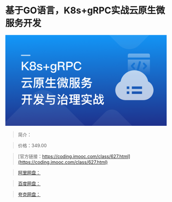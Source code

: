 # 基于GO语言，K8s+gRPC实战云原生微服务开发

![img](../../assets/63ef4f8a0996679705400304.png)

> 简介：

> 价格：349.00

> [官方链接：https://coding.imooc.com/class/627.html](https://coding.imooc.com/class/627.html)

> [阿里网盘：]()

> [百度网盘：]()

> [夸克网盘：]()
